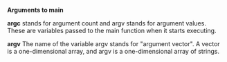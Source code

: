 **Arguments to main**

**argc** stands for argument count and argv stands for argument values. These are variables passed to the main function when it starts executing.

**argv** The name of the variable argv stands for "argument vector". A vector is a one-dimensional array, and argv is a one-dimensional array of strings.
